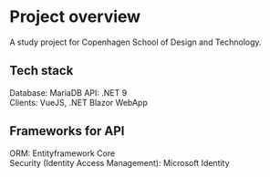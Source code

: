 # Project overview
A study project for Copenhagen School of Design and Technology.
## Tech stack
Database: MariaDB
API: .NET 9  
Clients: VueJS, .NET Blazor WebApp
## Frameworks for API
ORM: Entityframework Core  
Security (Identity Access Management): Microsoft Identity
